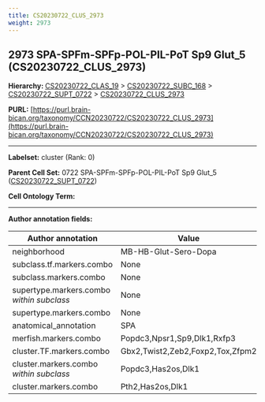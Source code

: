 ```yaml
---
title: CS20230722_CLUS_2973
weight: 2973
---
```

## 2973 SPA-SPFm-SPFp-POL-PIL-PoT Sp9 Glut_5 (CS20230722_CLUS_2973)
<b>Hierarchy: </b>
[CS20230722_CLAS_19](../CS20230722_CLAS_19) >
[CS20230722_SUBC_168](../CS20230722_SUBC_168) >
[CS20230722_SUPT_0722](../CS20230722_SUPT_0722) >
[CS20230722_CLUS_2973](../CS20230722_CLUS_2973)

**PURL:** [https://purl.brain-bican.org/taxonomy/CCN20230722/CS20230722_CLUS_2973](https://purl.brain-bican.org/taxonomy/CCN20230722/CS20230722_CLUS_2973)

---


**Labelset:** cluster (Rank: 0)

**Parent Cell Set:** 0722 SPA-SPFm-SPFp-POL-PIL-PoT Sp9 Glut_5 ([CS20230722_SUPT_0722](../CS20230722_SUPT_0722))



**Cell Ontology Term:** 

[MARKER GENES.]: #


---

[TRANSFERRED ANNOTATIONS.]: #


[AUTHOR ANNOTATION FIELDS.]: #


**Author annotation fields:**

| Author annotation | Value |
|-------------------|-------|
|neighborhood|MB-HB-Glut-Sero-Dopa|
|subclass.tf.markers.combo|None|
|subclass.markers.combo|None|
|supertype.markers.combo _within subclass_|None|
|supertype.markers.combo|None|
|anatomical_annotation|SPA|
|merfish.markers.combo|Popdc3,Npsr1,Sp9,Dlk1,Rxfp3|
|cluster.TF.markers.combo|Gbx2,Twist2,Zeb2,Foxp2,Tox,Zfpm2|
|cluster.markers.combo _within subclass_|Popdc3,Has2os,Dlk1|
|cluster.markers.combo|Pth2,Has2os,Dlk1|
